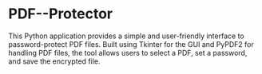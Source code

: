 # PDF--Protector
This Python application provides a simple and user-friendly interface to password-protect PDF files. Built using Tkinter for the GUI and PyPDF2 for handling PDF files, the tool allows users to select a PDF, set a password, and save the encrypted file.
